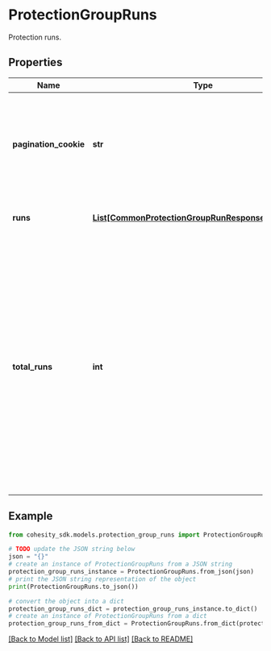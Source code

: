 # ProtectionGroupRuns

Protection runs.

## Properties

Name | Type | Description | Notes
------------ | ------------- | ------------- | -------------
**pagination_cookie** | **str** | Specifies the information needed in order to support pagination. This will not be included for the last page of results. | [optional] 
**runs** | [**List[CommonProtectionGroupRunResponseParameters]**](CommonProtectionGroupRunResponseParameters.md) | Specifies the list of Protection Group runs. | [optional] 
**total_runs** | **int** | Specifies the count of total runs exist for the given set of filters. The number of runs in single API call are limited and this count can be used to estimate query filter values to get next set of remaining runs. Please note that this field will only be populated if startTimeUsecs or endTimeUsecs or both are specified in query parameters. | [optional] 

## Example

```python
from cohesity_sdk.models.protection_group_runs import ProtectionGroupRuns

# TODO update the JSON string below
json = "{}"
# create an instance of ProtectionGroupRuns from a JSON string
protection_group_runs_instance = ProtectionGroupRuns.from_json(json)
# print the JSON string representation of the object
print(ProtectionGroupRuns.to_json())

# convert the object into a dict
protection_group_runs_dict = protection_group_runs_instance.to_dict()
# create an instance of ProtectionGroupRuns from a dict
protection_group_runs_from_dict = ProtectionGroupRuns.from_dict(protection_group_runs_dict)
```
[[Back to Model list]](../README.md#documentation-for-models) [[Back to API list]](../README.md#documentation-for-api-endpoints) [[Back to README]](../README.md)


